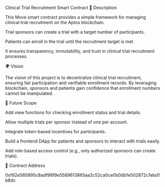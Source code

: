 Clinical Trial Recruitment Smart Contract
📌 Description

This Move smart contract provides a simple framework for managing clinical trial recruitment on the Aptos blockchain.

Trial sponsors can create a trial with a target number of participants.

Patients can enroll in the trial until the recruitment target is met.

It ensures transparency, immutability, and trust in clinical trial recruitment processes.

🌍 Vision

The vision of this project is to decentralize clinical trial recruitment, ensuring fair participation and verifiable enrollment records. By leveraging blockchain, sponsors and patients gain confidence that enrollment numbers cannot be manipulated.

🚀 Future Scope

Add view functions for checking enrollment status and trial details.

Allow multiple trials per sponsor instead of one per account.

Integrate token-based incentives for participants.

Build a frontend DApp for patients and sponsors to interact with trials easily.

Add role-based access control (e.g., only authorized sponsors can create trials).

📜 Contract Address

0xf62e585895c8adf98f9e5589613865aa2c52ca0ce0b0db1e502872c1ebd1b8dc
